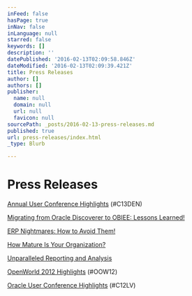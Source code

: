 ```yaml
---
inFeed: false
hasPage: true
inNav: false
inLanguage: null
starred: false
keywords: []
description: ''
datePublished: '2016-02-13T02:09:58.846Z'
dateModified: '2016-02-13T02:09:39.421Z'
title: Press Releases
author: []
authors: []
publisher:
  name: null
  domain: null
  url: null
  favicon: null
sourcePath: _posts/2016-02-13-press-releases.md
published: true
url: press-releases/index.html
_type: Blurb

---
```

# Press Releases

[Annual User Conference Highlights][0] (\#C13DEN)

[Migrating from Oracle Discoverer to OBIEE: Lessons Learned!][1]

[ERP Nightmares: How to Avoid Them!][2]

[How Mature Is Your Organization?][3]

[Unparalleled Reporting and Analysis][4]

[OpenWorld 2012 Highlights][5] (\#OOW12)

[Oracle User Conference Highlights][6] (\#C12LV)

[0]: https://www.prlog.org/12132322.pdf
[1]: https://www.prlog.org/12101260.pdf
[2]: https://www.prlog.org/12055454.pdf
[3]: https://www.prlog.org/12044037.pdf
[4]: https://www.prlog.org/12021290.pdf
[5]: https://www.prlog.org/11995302.pdf
[6]: https://www.prlog.org/11870054.pdf